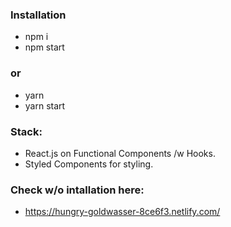 ### Installation
+ npm i
+ npm start

### or

+ yarn
+ yarn start

### Stack:
+ React.js on Functional Components /w Hooks. 
+ Styled Components for styling.

### Check w/o intallation here:
+ https://hungry-goldwasser-8ce6f3.netlify.com/
